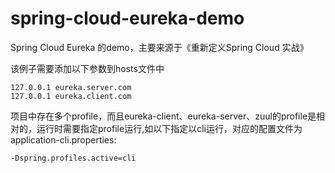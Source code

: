 # spring-cloud-eureka-demo
Spring Cloud Eureka 的demo，主要来源于《重新定义Spring Cloud 实战》

该例子需要添加以下参数到hosts文件中
```
127.0.0.1 eureka.server.com
127.0.0.1 eureka.client.com
```

项目中存在多个profile，而且eureka-client、eureka-server、zuul的profile是相对的，运行时需要指定profile运行,如以下指定以cli运行，对应的配置文件为application-cli.properties:
```
-Dspring.profiles.active=cli
```

